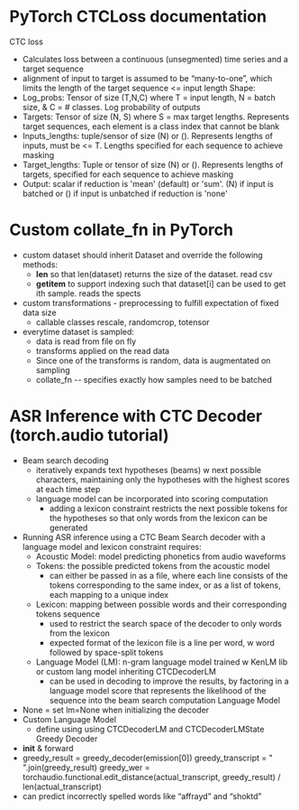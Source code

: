 # PyTorch CTCLoss documentation
CTC loss
- Calculates loss between a continuous (unsegmented) time series and a target sequence
- alignment of input to target is assumed to be “many-to-one”, which limits the length of the target sequence <= input length
Shape:
- Log_probs: Tensor of size (T,N,C) where T = input length, N = batch size, & C = # classes. Log probability of outputs
- Targets: Tensor of size (N, S) where S = max target lengths. Represents target sequences, each element is a class index that cannot be blank
- Inputs_lengths: tuple/sensor of size (N) or (). Represents lengths of inputs, must be <= T. Lengths specified for each sequence to achieve masking
- Target_lengths: Tuple or tensor of size (N) or (). Represents lengths of targets, specified for each sequence to achieve masking
- Output: scalar if reduction is 'mean' (default) or 'sum'. (N) if input is batched or () if input is unbatched if reduction is 'none'

# Custom collate_fn in PyTorch
- custom dataset should inherit Dataset and override the following methods:
    - __len__ so that len(dataset) returns the size of the dataset. read csv
    - __getitem__ to support indexing such that dataset[i] can be used to get ith sample. reads the spects
- custom transformations - preprocessing to fulfill expectation of fixed data size
    - callable classes rescale, randomcrop, totensor
- everytime dataset is sampled:
    - data is read from file on fly
    - transforms applied on the read data
    - Since one of the transforms is random, data is augmentated on sampling
    - collate_fn -- specifies exactly how samples need to be batched
# ASR Inference with CTC Decoder (torch.audio tutorial)
- Beam search decoding
    - iteratively expands text hypotheses (beams) w next possible characters, maintaining only the hypotheses with the highest scores at each time step
    - language model can be incorporated into scoring computation
        - adding a lexicon constraint restricts the next possible tokens for the hypotheses so that only words from the lexicon can be generated
- Running ASR inference using a CTC Beam Search decoder with a language model and lexicon constraint requires:
    - Acoustic Model: model predicting phonetics from audio waveforms
    - Tokens: the possible predicted tokens from the acoustic model
        - can either be passed in as a file, where each line consists of the tokens corresponding to the same index, or as a list of tokens, each mapping to a unique index
    - Lexicon: mapping between possible words and their corresponding tokens sequence
        - used to restrict the search space of the decoder to only words from the lexicon
        - expected format of the lexicon file is a line per word, w word followed by space-split tokens
    - Language Model (LM): n-gram language model trained w KenLM lib or custom lang model inheriting CTCDecoderLM
        - can be used in decoding to improve the results, by factoring in a language model score that represents the likelihood of the sequence into the beam search computation
Language Model
- None = set lm=None when initializing the decoder
- Custom Language Model
    - define using using CTCDecoderLM and CTCDecoderLMState
Greedy Decoder
- __init__ & forward
-   greedy_result = greedy_decoder(emission[0])
    greedy_transcript = " ".join(greedy_result)
    greedy_wer = torchaudio.functional.edit_distance(actual_transcript, greedy_result) / len(actual_transcript)
- can predict incorrectly spelled words like “affrayd” and “shoktd”

